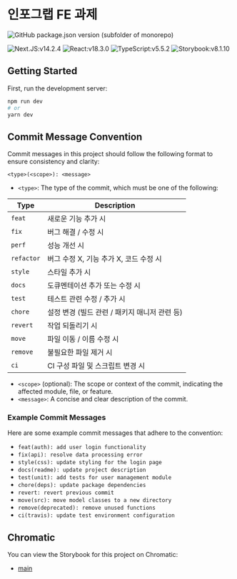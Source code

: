 # 인포그랩 FE 과제

![GitHub package.json version (subfolder of monorepo)](https://img.shields.io/github/package-json/v/hyunwlee-dev/survey-app)

![Next.JS:v14.2.4](https://img.shields.io/badge/v14.2.4-575757?logo=next.js&label=Next.js&labelColor=000000)
![React:v18.3.0](https://img.shields.io/badge/v18.3.0-575757?logo=react&logoColor=000000&label=React&labelColor=61DAFB)
![TypeScript:v5.5.2](https://img.shields.io/badge/v5.5.2-575757?logo=typescript&logoColor=FFFFFF&label=TypeScript&labelColor=3178C6)
![Storybook:v8.1.10](https://img.shields.io/badge/v8.1.10-575757?logo=sass&logoColor=FFFFFF&label=Storybook&labelColor=FF4785)

## Getting Started

First, run the development server:

```bash
npm run dev
# or
yarn dev
```

## Commit Message Convention

Commit messages in this project should follow the following format to ensure consistency and clarity:

```
<type>(<scope>): <message>
```

- `<type>`: The type of the commit, which must be one of the following:

| Type       | Description                                   |
| ---------- | --------------------------------------------- |
| `feat`     | 새로운 기능 추가 시                           |
| `fix`      | 버그 해결 / 수정 시                           |
| `perf`     | 성능 개선 시                                  |
| `refactor` | 버그 수정 X, 기능 추가 X, 코드 수정 시        |
| `style`    | 스타일 추가 시                                |
| `docs`     | 도큐멘테이션 추가 또는 수정 시                |
| `test`     | 테스트 관련 수정 / 추가 시                    |
| `chore`    | 설정 변경 (빌드 관련 / 패키지 매니저 관련 등) |
| `revert`   | 작업 되돌리기 시                              |
| `move`     | 파일 이동 / 이름 수정 시                      |
| `remove`   | 불필요한 파일 제거 시                         |
| `ci`       | CI 구성 파일 및 스크립트 변경 시              |

- `<scope>` (optional): The scope or context of the commit, indicating the affected module, file, or feature.
- `<message>`: A concise and clear description of the commit.

### Example Commit Messages

Here are some example commit messages that adhere to the convention:

- `feat(auth): add user login functionality`
- `fix(api): resolve data processing error`
- `style(css): update styling for the login page`
- `docs(readme): update project description`
- `test(unit): add tests for user management module`
- `chore(deps): update package dependencies`
- `revert: revert previous commit`
- `move(src): move model classes to a new directory`
- `remove(deprecated): remove unused functions`
- `ci(travis): update test environment configuration`

## Chromatic

You can view the Storybook for this project on Chromatic:

- [main](https://667507f713d80e50bf5f3f48-reaiinooit.chromatic.com/)
